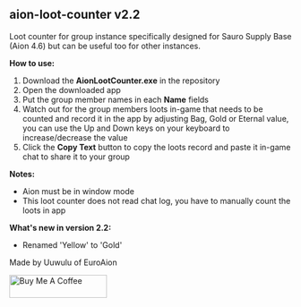 ## aion-loot-counter v2.2

Loot counter for group instance specifically designed for Sauro Supply Base (Aion 4.6) but can be useful too for other instances.

**How to use:**

1. Download the **AionLootCounter.exe** in the repository
2. Open the downloaded app
3. Put the group member names in each **Name** fields
4. Watch out for the group members loots in-game that needs to be counted and record it in the app by adjusting Bag, Gold or Eternal value, you can use the Up and Down keys on your keyboard to increase/decrease the value
5. Click the **Copy Text** button to copy the loots record and paste it in-game chat to share it to your group

**Notes:**

- Aion must be in window mode
- This loot counter does not read chat log, you have to manually count the loots in app

**What's new in version 2.2:**

- Renamed 'Yellow' to 'Gold'

Made by Uuwulu of EuroAion

<a href="https://www.buymeacoffee.com/rainniel" target="_blank"><img src="https://cdn.buymeacoffee.com/buttons/default-blue.png" alt="Buy Me A Coffee" height="41" width="174"></a>
